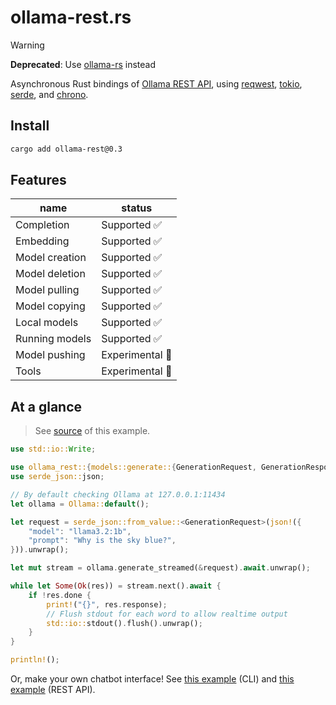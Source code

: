 # ollama-rest.rs

>[!WARNING]
> **Deprecated**: Use [ollama-rs](https://github.com/pepperoni21/ollama-rs) instead

Asynchronous Rust bindings of [Ollama REST API](https://github.com/ollama/ollama/blob/main/docs/api.md),
using [reqwest](https://github.com/seanmonstar/reqwest),
[tokio](https://tokio.rs),
[serde](https://serde.rs/),
and [chrono](https://github.com/chronotope/chrono).

## Install

```bash
cargo add ollama-rest@0.3
```

## Features

|    name        |     status      |
|----------------|-----------------|
| Completion     | Supported ✅    |
| Embedding      | Supported ✅    |
| Model creation | Supported ✅    |
| Model deletion | Supported ✅    |
| Model pulling  | Supported ✅    |
| Model copying  | Supported ✅    |
| Local models   | Supported ✅    |
| Running models | Supported ✅    |
| Model pushing  | Experimental 🧪 |
| Tools          | Experimental 🧪 |

## At a glance

> See [source](./examples/generate_streamed.rs) of this example.

```rust
use std::io::Write;

use ollama_rest::{models::generate::{GenerationRequest, GenerationResponse}, Ollama};
use serde_json::json;

// By default checking Ollama at 127.0.0.1:11434
let ollama = Ollama::default();

let request = serde_json::from_value::<GenerationRequest>(json!({
    "model": "llama3.2:1b",
    "prompt": "Why is the sky blue?",
})).unwrap();

let mut stream = ollama.generate_streamed(&request).await.unwrap();

while let Some(Ok(res)) = stream.next().await {
    if !res.done {
        print!("{}", res.response);
        // Flush stdout for each word to allow realtime output
        std::io::stdout().flush().unwrap();
    }
}

println!();
```

Or, make your own chatbot interface! See [this example](./examples/interactive-chat_streamed.rs) (CLI) and [this example](./examples/streaming-relay.rs) (REST API).

